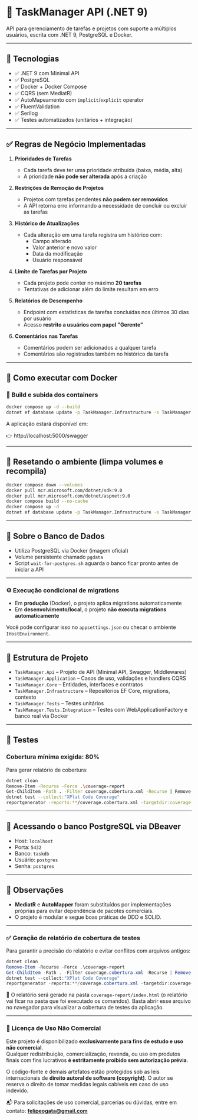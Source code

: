 # 📝 TaskManager API (.NET 9)

API para gerenciamento de tarefas e projetos com suporte a múltiplos usuários, escrita com .NET 9, PostgreSQL e Docker.

---

## 🚀 Tecnologias

- ✅ .NET 9 com Minimal API
- ✅ PostgreSQL
- ✅ Docker + Docker Compose
- ✅ CQRS (sem MediatR)
- ✅ AutoMapeamento com `implicit`/`explicit` operator
- ✅ FluentValidation
- ✅ Serilog
- ✅ Testes automatizados (unitários + integração)

---

## ✅ Regras de Negócio Implementadas

1. **Prioridades de Tarefas**
   - Cada tarefa deve ter uma prioridade atribuída (baixa, média, alta)
   - A prioridade **não pode ser alterada** após a criação

2. **Restrições de Remoção de Projetos**
   - Projetos com tarefas pendentes **não podem ser removidos**
   - A API retorna erro informando a necessidade de concluir ou excluir as tarefas

3. **Histórico de Atualizações**
   - Cada alteração em uma tarefa registra um histórico com:
     - Campo alterado
     - Valor anterior e novo valor
     - Data da modificação
     - Usuário responsável

4. **Limite de Tarefas por Projeto**
   - Cada projeto pode conter no máximo **20 tarefas**
   - Tentativas de adicionar além do limite resultam em erro

5. **Relatórios de Desempenho**
   - Endpoint com estatísticas de tarefas concluídas nos últimos 30 dias por usuário
   - Acesso **restrito a usuários com papel "Gerente"**

6. **Comentários nas Tarefas**
   - Comentários podem ser adicionados a qualquer tarefa
   - Comentários são registrados também no histórico da tarefa

---

## 🐳 Como executar com Docker

### 🔧 Build e subida dos containers

```bash
docker compose up -d --build
dotnet ef database update -p TaskManager.Infrastructure -s TaskManager.Api
```

A aplicação estará disponível em:

👉 http://localhost:5000/swagger

---

## 🧪 Resetando o ambiente (limpa volumes e recompila)

```bash
docker compose down --volumes
docker pull mcr.microsoft.com/dotnet/sdk:9.0
docker pull mcr.microsoft.com/dotnet/aspnet:9.0
docker compose build --no-cache
docker compose up -d
dotnet ef database update -p TaskManager.Infrastructure -s TaskManager.Api
```

---

## 🧠 Sobre o Banco de Dados

- Utiliza PostgreSQL via Docker (imagem oficial)
- Volume persistente chamado `pgdata`
- Script `wait-for-postgres.sh` aguarda o banco ficar pronto antes de iniciar a API

---

### ⚙️ Execução condicional de migrations

- Em **produção** (Docker), o projeto aplica migrations automaticamente
- Em **desenvolvimento/local**, o projeto **não executa migrations automaticamente**

Você pode configurar isso no `appsettings.json` ou checar o ambiente `IHostEnvironment`.

---

## 📂 Estrutura de Projeto

- `TaskManager.Api` – Projeto de API (Minimal API, Swagger, Middlewares)
- `TaskManager.Application` – Casos de uso, validações e handlers CQRS
- `TaskManager.Core` – Entidades, interfaces e contratos
- `TaskManager.Infrastructure` – Repositórios EF Core, migrations, contexto
- `TaskManager.Tests` – Testes unitários
- `TaskManager.Tests.Integration` – Testes com WebApplicationFactory e banco real via Docker

---

## 🧪 Testes

### Cobertura mínima exigida: 80%

Para gerar relatório de cobertura:
```bash
dotnet clean
Remove-Item -Recurse -Force .\coverage-report
Get-ChildItem -Path . -Filter coverage.cobertura.xml -Recurse | Remove-Item -Force
dotnet test --collect:"XPlat Code Coverage"
reportgenerator -reports:**/coverage.cobertura.xml -targetdir:coverage-report -reporttypes:Html
```

---

## 🐘 Acessando o banco PostgreSQL via DBeaver

- Host: `localhost`
- Porta: `5432`
- Banco: `taskdb`
- Usuário: `postgres`
- Senha: `postgres`

---

## 📌 Observações

- **MediatR** e **AutoMapper** foram substituídos por implementações próprias para evitar dependência de pacotes comerciais.
- O projeto é modular e segue boas práticas de DDD e SOLID.

---

### ✅ Geração de relatório de cobertura de testes

Para garantir a precisão do relatório e evitar conflitos com arquivos antigos:

```powershell
dotnet clean
Remove-Item -Recurse -Force .\coverage-report
Get-ChildItem -Path . -Filter coverage.cobertura.xml -Recurse | Remove-Item -Force
dotnet test --collect:"XPlat Code Coverage"
reportgenerator -reports:**/coverage.cobertura.xml -targetdir:coverage-report -reporttypes:Html
```

📁 O relatório será gerado na pasta `coverage-report/index.html` (o relatório vai ficar na pasta que foi executado os comandos). Basta abrir esse arquivo no navegador para visualizar a cobertura de testes da aplicação.

---

### 📄 Licença de Uso Não Comercial

Este projeto é disponibilizado **exclusivamente para fins de estudo e uso não comercial**.  
Qualquer redistribuição, comercialização, revenda, ou uso em produtos finais com fins lucrativos **é estritamente proibido sem autorização prévia**.

O código-fonte e demais artefatos estão protegidos sob as leis internacionais de **direito autoral de software (copyright)**. O autor se reserva o direito de tomar medidas legais cabíveis em caso de uso indevido.

📬 Para solicitações de uso comercial, parcerias ou dúvidas, entre em contato: **felipeogata@gmail.com**

